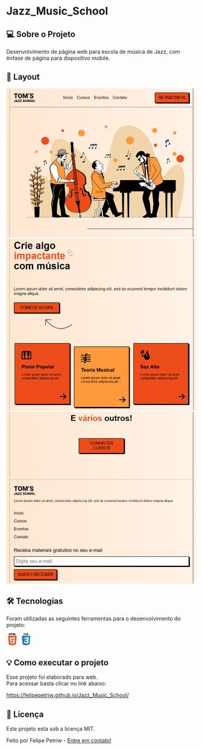# Jazz_Music_School
 
## 💻 Sobre o Projeto

Desenvolvimento de página web para escola de música de Jazz, com ênfase de página para dispositivo mobile. 


## 🎨 Layout

![image](https://github.com/FelipePetriw/Jazz_Music_School/blob/main/img/Apresenta%C3%A7%C3%A3o_05.png)
![image](https://github.com/FelipePetriw/Jazz_Music_School/blob/main/img/Apresenta%C3%A7%C3%A3o_06.png)
![image](https://github.com/FelipePetriw/Jazz_Music_School/blob/main/img/Apresenta%C3%A7%C3%A3o_07.png)


## 🛠 Tecnologias

Foram utilizadas as seguintes ferramentas para o desenvolvimento do projeto:

<code><img height="32" src="https://raw.githubusercontent.com/github/explore/80688e429a7d4ef2fca1e82350fe8e3517d3494d/topics/html/html.png" alt="HTML5"/></code>
<code><img height="32" src="https://raw.githubusercontent.com/github/explore/80688e429a7d4ef2fca1e82350fe8e3517d3494d/topics/css/css.png" alt="CSS"/></code>


## 💡 Como executar o projeto

Esse projeto foi elaborado para web. </br>
Para acessar basta clicar no link abaixo:

https://felipepetriw.github.io/Jazz_Music_School/


## 📝 Licença

Este projeto esta sob a licença MIT.

Feito por Felipe Petriw - [Entre em contato!](https://www.linkedin.com/in/felipepetriw/)
